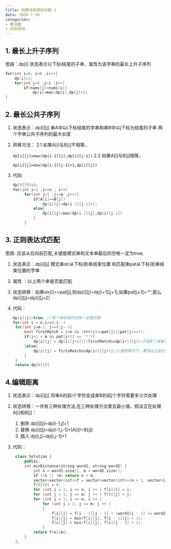 ```yaml
---
title: 经典动态规划问题-1
data: 2020-7-30
categories:
- 算法题
- 动态规划
---
```




## 1. 最长上升子序列

思路：dp[i]    状态表示以下标i结尾的子串，属性为该字串的最长上升子序列

```cpp
for(int i=0; i<n ;i++){
    dp[i]=1;
    for(int j=0 ;j<i ;j++)
        if(nums[j]<nums[i])
            dp[i]=max(dp[i],dp[j]+1)
}
```

## 2. 最长公共子序列

1. 状态表示：dp[i][j] 串A中以i下标结尾的字串和串B中以j下标为结尾的子串 两个字串公共子序列的最大长度
2. 转移方法：
   2.1 如果A[i]与B[j]不相等，

   `dp[i][j]=max(dp[i-1][j],dp[i][j-1])`
   2.2 如果A[i]与B[j]相等，

   `dp[i][j]=max(dp[i-1][j-1]+1,dp[i][j])`
3. 代码

   ```c++
   dp[0][0]=0;
   for(int i=1 ;i<=n ; i++)
        for(int j=1 ;j<=m ;j++){
            if(A[i]==B[j])
                dp[i][j]=dp[i-1][j-1]+1;
            else{
                dp[i][j]=max(dp[i-1][j],dp[i][j-1])
            }
        }
   ```

## 3. 正则表达式匹配

思路: 应该从后向前匹配,关键是模式串和文本串最后的空格一定为true;

1. 状态表示：dp[i][j] 模式串str从下标i到串结束位置 和匹配串pat从下标i到串结束位置的字串
2. 属性 ：以上两个串是否能匹配
3. 状态转移：如果str[i]==pat[j],则dp[i][j]=dp[i+1][j+1],如果pat[j+1]='*',那么dp[i][j]=dp[i][j+2]
4. 代码：

   ```c++
   dp[i][j]=true; //两个串结尾的空串一定能匹配
   for(int i = n;i>=0;i--)
    for(int j=m-1; j>=0;j--){
        bool firstMatch = i<n && (str[i]==pat[j]||pat[j]==*);
        if(j+1 < m && pat[j+1] == '*'){
            dp[i][j] = dp[i][j+2]||(firstMatch&&dp[i+1][j]//匹配0个或者多个 例如c a*c 或者aaac a*c
        }else{
            dp[i][j] = firtsMatch&&dp[i+1][j+1];//通常情况下，要保证之前已经匹配完成
        }
    }
    return dp[0][0]


   ```

## 4.编辑距离

1. 状态表示：dp[i][j] 将串A的前i个字符变成串B的前j个字符需要多少次处理
2. 状态转移：一共有三种处理方法,在三种处理方法里去最小值，假设正在处理A[i]和B[j]：
   1. 删除 dp[i][j]=dp[i-1,j]+1
   2. 替换 dp[i][j]=dp[i-1,j-1]+(A[i]!=B[j])
   3. 插入 dp[i,j]=dp[i,j-1]+1
3. 代码：

   ```c++
    class Solution {
        public:
        int minDistance(string word1, string word2) {
            int n = word1.size(), m = word2.size();
            if (!n || !m) return n + m;
            vector<vector<int>>f = vector<vector<int>>(n + 1, vector<int>(m + 1));
            f[0][0] = 0;
            for (int i = 1; i <= n; i ++ ) f[i][0] = i;
            for (int j = 1; j <= m; j ++ ) f[0][j] = j;
            for (int i = 1; i <= n; i ++ )
                for (int j = 1; j <= m; j ++ )
                {
                    f[i][j] = f[i - 1][j - 1] + (word1[i - 1] != word2[j - 1]);
                    f[i][j] = min(f[i][j], f[i - 1][j] + 1);
                    f[i][j] = min(f[i][j], f[i][j - 1] + 1);
                }
            return f[n][m];
        }
    };

    ```
